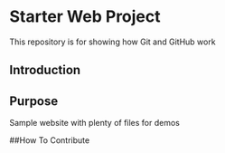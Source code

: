 # Starter Web Project

This repository is for showing how Git and GitHub work
## Introduction

## Purpose

Sample website with plenty of files for demos

##How To Contribute